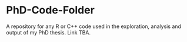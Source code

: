 # PhD-Code-Folder
A repository for any R or C++ code used in the exploration, analysis and output of my PhD thesis. Link TBA.
